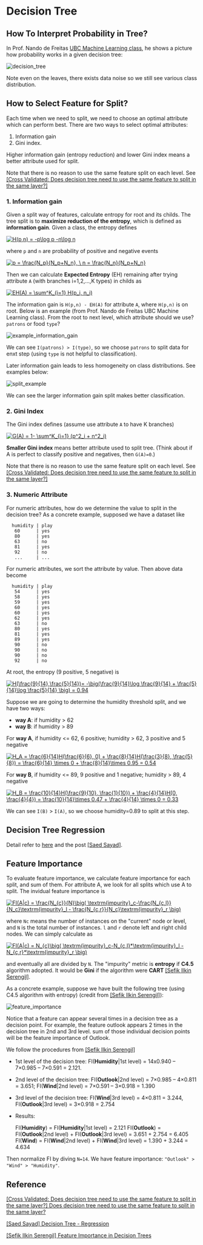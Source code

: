 
# Decision Tree 




## How To Interpret Probability in Tree?

In Prof. Nando de Freitas [UBC Machine Learning class](https://www.youtube.com/watch?v=pLzE2Oh9QDI&list=PLE6Wd9FR--Ecf_5nCbnSQMHqORpiChfJf&index=31), he shows a picture how probability works in a given decision tree:

![decision_tree](images/layer_probability.png)

Note even on the leaves, there exists data noise so we still see various class distribution.


## How to Select Feature for Split?

Each time when we need to split, we need to choose an optimal attribute which can perform best. There are two ways to select optimal attributes:

1. Information gain 
2. Gini index. 

Higher information gain (entropy reduction) and lower Gini index means a better attribute used for split.

Note that there is no reason to use the same feature split on each level. See [[Cross Validated: Does decision tree need to use the same feature to split in the same layer?]][Does decision tree need to use the same feature to split in the same layer?]


### 1. Information gain

Given a split way of features, calculate entropy for root and its childs. The tree split is to **maximize reduction of the entropy**, which is defined as **information gain**. Given a class, the entropy defines

<a href="https://www.codecogs.com/eqnedit.php?latex=H(p,n)&space;=&space;-p\log&space;p&space;-n\log&space;n" target="_blank"><img src="https://latex.codecogs.com/gif.latex?H(p,n)&space;=&space;-p\log&space;p&space;-n\log&space;n" title="H(p,n) = -p\log p -n\log n" /></a>

where `p` and `n` are probability of positive and negative events

<a href="https://www.codecogs.com/eqnedit.php?latex=p&space;=&space;\frac{N_p}{N_p&plus;N_n},&space;\&space;n&space;=&space;\frac{N_n}{N_p&plus;N_n}" target="_blank"><img src="https://latex.codecogs.com/gif.latex?p&space;=&space;\frac{N_p}{N_p&plus;N_n},&space;\&space;n&space;=&space;\frac{N_n}{N_p&plus;N_n}" title="p = \frac{N_p}{N_p+N_n}, \ n = \frac{N_n}{N_p+N_n}" /></a>

Then we can calculate **Expected Entropy** (EH) remaining after trying attribute `A` (with branches i=1,2,...,K types) in childs as

<a href="https://www.codecogs.com/eqnedit.php?latex=EH(A)&space;=&space;\sum^K_{i=1}&space;H(p_i,&space;n_i)" target="_blank"><img src="https://latex.codecogs.com/gif.latex?EH(A)&space;=&space;\sum^K_{i=1}&space;H(p_i,&space;n_i)" title="EH(A) = \sum^K_{i=1} H(p_i, n_i)" /></a>

The information gain is `H(p,n) - EH(A)` for attribute `A`, where `H(p,n)` is on root. Below is an example (from Prof. Nando de Freitas UBC Machine Learning class). From the root to next level, which attribute should we use? `patrons` or food `type`?

![example_information_gain](images/example_information_gain.png)

We can see `I(patrons) > I(type)`, so we choose `patrons` to split data for enxt step (using `type` is not helpful to classification).

Later information gain leads to less homogeneity on class distributions. See examples below: 

![split_example](images/split_example.png)

We can see the larger information gain split makes better classification.


### 2. Gini Index

The Gini index defines (assume use attribute `A` to have K branches)

<a href="https://www.codecogs.com/eqnedit.php?latex=G(A)&space;=&space;1-&space;\sum^K_{i=1}&space;(p^2_i&space;&plus;&space;n^2_i)" target="_blank"><img src="https://latex.codecogs.com/gif.latex?G(A)&space;=&space;1-&space;\sum^K_{i=1}&space;(p^2_i&space;&plus;&space;n^2_i)" title="G(A) = 1- \sum^K_{i=1} (p^2_i + n^2_i)" /></a>

**Smaller Gini index** means better attribute used to split tree. (Think about if A is perfect to classify positive and negatives, then `G(A)=0`.)

Note that there is no reason to use the same feature split on each level. See [[Cross Validated: Does decision tree need to use the same feature to split in the same layer?]][Does decision tree need to use the same feature to split in the same layer?]

### 3. Numeric Attribute

For numeric attributes, how do we determine the value to split in the decision tree? As a concrete example, supposed we have a dataset like
```
  humidity | play
   60      | yes
   80      | yes 
   63      | no
   81      | yes
   92      | no
   ...     | ...
```
For numeric attributes, we sort the attribute by value. Then above data become
```
  humidity | play
   54      | yes
   58      | yes 
   59      | yes
   60      | yes
   60      | yes
   62      | yes
   63      | no 
   80      | yes
   81      | yes
   89      | yes
   90      | no
   90      | no 
   90      | no
   92      | no
```
At root, the entropy (9 positive, 5 negative) is

<a href="https://www.codecogs.com/eqnedit.php?latex=H(\frac{9}{14},\frac{5}{14})=&space;-\big(\frac{9}{14}\log&space;\frac{9}{14}&space;&plus;&space;\frac{5}{14}\log&space;\frac{5}{14}&space;\big)&space;=&space;0.94" target="_blank"><img src="https://latex.codecogs.com/gif.latex?H(\frac{9}{14},\frac{5}{14})=&space;-\big(\frac{9}{14}\log&space;\frac{9}{14}&space;&plus;&space;\frac{5}{14}\log&space;\frac{5}{14}&space;\big)&space;=&space;0.94" title="H(\frac{9}{14},\frac{5}{14})= -\big(\frac{9}{14}\log \frac{9}{14} + \frac{5}{14}\log \frac{5}{14} \big) = 0.94" /></a>


Suppose we are going to determine the humidity threshold split, and we have two ways:

* **way A**: if humidity > 62 
* **way B**: if humidity > 89

For **way A**, if humidity <= 62, 6 positive; humidity > 62, 3 positive and 5 negative

<a href="https://www.codecogs.com/eqnedit.php?latex=H_A&space;=&space;\frac{6}{14}H(\frac{6}{6},&space;0)&space;&plus;&space;\frac{8}{14}H(\frac{3}{8},&space;\frac{5}{8})&space;=&space;\frac{6}{14}&space;\times&space;0&space;&plus;&space;\frac{8}{14}\times&space;0.95&space;=&space;0.54" target="_blank"><img src="https://latex.codecogs.com/gif.latex?H_A&space;=&space;\frac{6}{14}H(\frac{6}{6},&space;0)&space;&plus;&space;\frac{8}{14}H(\frac{3}{8},&space;\frac{5}{8})&space;=&space;\frac{6}{14}&space;\times&space;0&space;&plus;&space;\frac{8}{14}\times&space;0.95&space;=&space;0.54" title="H_A = \frac{6}{14}H(\frac{6}{6}, 0) + \frac{8}{14}H(\frac{3}{8}, \frac{5}{8}) = \frac{6}{14} \times 0 + \frac{8}{14}\times 0.95 = 0.54" /></a>


For **way B**, if humidity <= 89, 9 positive and 1 negative; humidity > 89, 4 negative

<a href="https://www.codecogs.com/eqnedit.php?latex=H_B&space;=&space;\frac{10}{14}H(\frac{9}{10},&space;\frac{1}{10})&space;&plus;&space;\frac{4}{14}H(0,&space;\frac{4}{4})&space;=&space;\frac{10}{14}\times&space;0.47&space;&plus;&space;\frac{4}{14}&space;\times&space;0&space;=&space;0.33" target="_blank"><img src="https://latex.codecogs.com/gif.latex?H_B&space;=&space;\frac{10}{14}H(\frac{9}{10},&space;\frac{1}{10})&space;&plus;&space;\frac{4}{14}H(0,&space;\frac{4}{4})&space;=&space;\frac{10}{14}\times&space;0.47&space;&plus;&space;\frac{4}{14}&space;\times&space;0&space;=&space;0.33" title="H_B = \frac{10}{14}H(\frac{9}{10}, \frac{1}{10}) + \frac{4}{14}H(0, \frac{4}{4}) = \frac{10}{14}\times 0.47 + \frac{4}{14} \times 0 = 0.33" /></a>

We can see `I(B)` > `I(A)`, so we choose humidity=0.89 to split at this step.

## Decision Tree Regression

Detail refer to [here](https://github.com/HsiangHung/Machine_Learning_Note/tree/master/Regression/Decision%20Tree) and the post [[Saed Sayad]][Decision Tree - Regression].


## Feature Importance 

To evaluate feature importance, we calculate feature importance for each split, and sum of them. For attribute A, we look for all splits which use A to split. The invidual feature importance is 


<a href="https://www.codecogs.com/eqnedit.php?latex=FI(A|c)&space;=&space;\frac{N_{c}}{N}\big(&space;\textrm{impurity}_c-\frac{N_{c,l}}{N_c}\textrm{impurity}_l&space;-&space;\frac{N_{c,r}}{N_c}\textrm{impurity}_r&space;\big)" target="_blank"><img src="https://latex.codecogs.com/gif.latex?FI(A|c)&space;=&space;\frac{N_{c}}{N}\big(&space;\textrm{impurity}_c-\frac{N_{c,l}}{N_c}\textrm{impurity}_l&space;-&space;\frac{N_{c,r}}{N_c}\textrm{impurity}_r&space;\big)" title="FI(A|c) = \frac{N_{c}}{N}\big( \textrm{impurity}_c-\frac{N_{c,l}}{N_c}\textrm{impurity}_l - \frac{N_{c,r}}{N_c}\textrm{impurity}_r \big)" /></a>

where `Nc` means the number of instances on the "current" node or level, and `N` is the total number of instances. `l` and `r` denote left and right child nodes. We can simply calculate as 

<a href="https://www.codecogs.com/eqnedit.php?latex=FI(A|c)&space;=&space;N_{c}\big(&space;\textrm{impurity}_c-N_{c,l}*\textrm{impurity}_l&space;-&space;N_{c,r}*\textrm{impurity}_r&space;\big)" target="_blank"><img src="https://latex.codecogs.com/gif.latex?FI(A|c)&space;=&space;N_{c}\big(&space;\textrm{impurity}_c-N_{c,l}*\textrm{impurity}_l&space;-&space;N_{c,r}*\textrm{impurity}_r&space;\big)" title="FI(A|c) = N_{c}\big( \textrm{impurity}_c-N_{c,l}*\textrm{impurity}_l - N_{c,r}*\textrm{impurity}_r \big)" /></a>

and eventually all are divided by `N`. The "impurity" metric is **entropy** if **C4.5** algorithm adopted. It would be **Gini** if the algorithm were **CART** [[Sefik Ilkin Serengil]][Feature Importance in Decision Trees].

As a concrete example, suppose we have built the following tree (using C4.5 algorithm with entropy) (credit from [[Sefik Ilkin Serengil]][Feature Importance in Decision Trees]):

![feature_importance](images/feature_importance_tree.png)

Notice that a feature can appear several times in a decision tree as a decision point. For example, the feature outlook appears 2 times in the decision tree in 2nd and 3rd level. sum of those individual decision points will be the feature importance of Outlook.

We follow the procedures from [[Sefik Ilkin Serengil]][Feature Importance in Decision Trees]

* 1st level of the decision tree: FI(**Humidity**|1st level) = 14x0.940 – 7×0.985 – 7×0.591 = 2.121.
* 2nd level of the decision tree: FI(**Outlook**|2nd level) = 7×0.985 – 4×0.811 = 3.651; FI(**Wind**|2nd level) = 7×0.591 – 3×0.918 = 1.390
* 3rd level of the decision tree: FI(**Wind**|3rd level) = 4×0.811 = 3.244, FI(**Outlook**|3rd level) = 3×0.918 = 2.754
* Results: 

  FI(**Humidity**) = FI(**Humidity**|1st level) = 2.121
  FI(**Outlook**) = FI(**Outlook**|2nd level) + FI(**Outlook**|3rd level) = 3.651 + 2.754 = 6.405
  FI(**Wind**) = FI(**Wind**|2nd level) + FI(**Wind**|3rd level) = 1.390 + 3.244 = 4.634

Then normalize FI by diving `N=14`. We have feature importance: `"Outlook" > "Wind" > "Humidity"`.


## Reference


[Does decision tree need to use the same feature to split in the same layer?]: https://stats.stackexchange.com/questions/354030/does-decision-tree-need-to-use-the-same-feature-to-split-in-the-same-layer/451780#451780
[[Cross Validated: Does decision tree need to use the same feature to split in the same layer?] Does decision tree need to use the same feature to split in the same layer?](https://stats.stackexchange.com/questions/354030/does-decision-tree-need-to-use-the-same-feature-to-split-in-the-same-layer/451780#451780)


[Decision Tree - Regression]: https://www.saedsayad.com/decision_tree_reg.htm#:~:text=Decision%20tree%20builds%20regression%20or,decision%20nodes%20and%20leaf%20nodes.
[[Saed Sayad] Decision Tree - Regression](https://www.saedsayad.com/decision_tree_reg.htm#:~:text=Decision%20tree%20builds%20regression%20or,decision%20nodes%20and%20leaf%20nodes.)


[Feature Importance in Decision Trees]: https://sefiks.com/2020/04/06/feature-importance-in-decision-trees/
[[Sefik Ilkin Serengil] Feature Importance in Decision Trees](https://sefiks.com/2020/04/06/feature-importance-in-decision-trees/)

